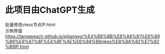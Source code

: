 # 此项目由ChatGPT生成
批量修改vless节点IP.html  
示例界面
https://lansepeach.github.io/piliangxg/%E4%B8%BB%E8%A6%81%E6%89%B9%E9%87%8F%E4%BF%AE%E6%94%B9vless%E8%8A%82%E7%82%B9IP.html
